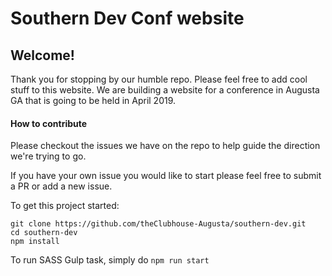 # Southern Dev Conf website

## Welcome!

Thank you for stopping by our humble repo. Please feel free to add cool stuff to this website. We are building a website for a conference in Augusta GA that is going to be held in April 2019.

#### How to contribute
Please checkout the issues we have on the repo to help guide the direction we're trying to go. 

If you have your own issue you would like to start please feel free to submit a PR or add a new issue. 


To get this project started:

```
git clone https://github.com/theClubhouse-Augusta/southern-dev.git
cd southern-dev
npm install
```

To run SASS Gulp task, simply do `npm run start`